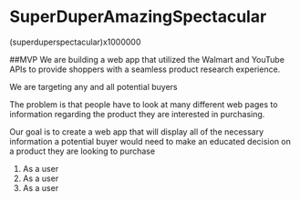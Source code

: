 # SuperDuperAmazingSpectacular
(superduperspectacular)x1000000

##MVP
We are building a web app that utilized the Walmart and YouTube APIs to provide shoppers with a seamless product research experience.

We are targeting any and all potential buyers 

The problem is that people have to look at many different web pages to information regarding the product they are interested in purchasing.

Our goal is to create a web app that will display all of the necessary information a potential buyer would need to make an educated decision on a product they are looking to purchase

1. As a user
2. As a user
3. As a user